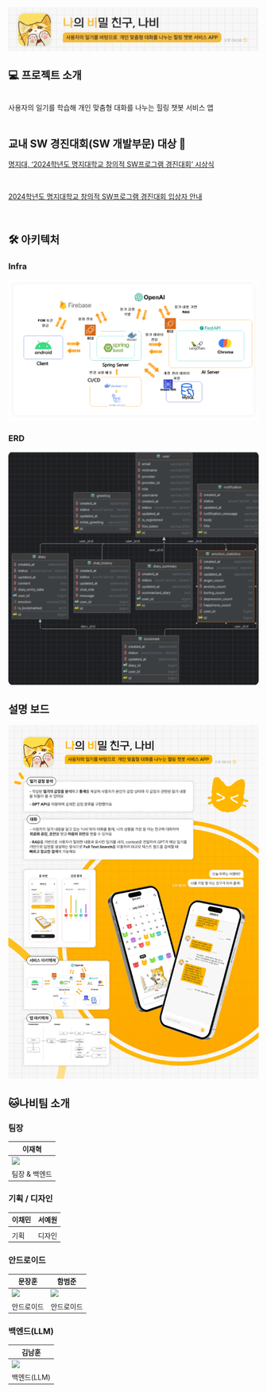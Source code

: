 <img src="https://github.com/MJU-SW-Contest-2024/.github/blob/a88a1c5c9183bde37b72815e28b3371103084c12/profile/langdingface.png">

<br>

## **💻 프로젝트 소개**

<br>

<aside>
사용자의 일기를 학습해 개인 맞춤형 대화를 나누는 힐링 챗봇 서비스 앱



</aside>
<br>


## 교내 SW 경진대회(SW 개발부문) 대상 🥇

[명지대, ‘2024학년도 명지대학교 창의적 SW프로그램 경진대회’ 시상식](https://news.unn.net/news/articleView.html?idxno=569851)

<br>

[2024학년도 명지대학교 창의적 SW프로그램 경진대회 입상자 안내](https://aict.mju.ac.kr/aict/9557/subview.do?enc=Zm5jdDF8QEB8JTJGYmJzJTJGYWljdCUyRjEzOTQlMkYyMTQ4NjIlMkZhcnRjbFZpZXcuZG8lM0ZwYWdlJTNEMSUyNnNyY2hDb2x1bW4lM0QlMjZzcmNoV3JkJTNEJTI2YmJzQ2xTZXElM0QlMjZiYnNPcGVuV3JkU2VxJTNEJTI2cmdzQmduZGVTdHIlM0QlMjZyZ3NFbmRkZVN0ciUzRCUyNmlzVmlld01pbmUlM0RmYWxzZSUyNmlzVmlldyUzRHRydWUlMjZwYXNzd29yZCUzRCUyNg%3D%3D)

<br>


## **🛠️ 아키텍처**

### Infra

<img src="https://github.com/MJU-SW-Contest-2024/.github/blob/f09d781fc32d1df30a4366eaf5f6ee23c7ac015c/profile/nabi_infra.png">

### ERD

<img src="https://github.com/MJU-SW-Contest-2024/.github/blob/f09d781fc32d1df30a4366eaf5f6ee23c7ac015c/profile/nabi_erd.png">

<br>

## 설명 보드

<img src="https://github.com/MJU-SW-Contest-2024/.github/blob/62d9e78878f5f2d13abe7d2f51248dd15506c386/profile/%E1%84%82%E1%85%A1%E1%84%87%E1%85%B5_%E1%84%89%E1%85%A5%E1%86%AF%E1%84%86%E1%85%A7%E1%86%BC%E1%84%87%E1%85%A9%E1%84%83%E1%85%B3.png">

<br>

## 🐱나비팀 소개


### 팀장

| 이재혁 |
| --- |
| <img width=100 src="https://avatars.githubusercontent.com/u/67510260?v=4"/> |
| 팀장 & 백엔드 |

### 기획 / 디자인

| 이채민 | 서예원 |
| --- | --- |
| |  |
| 기획 | 디자인 |

### 안드로이드

| 문장훈 | 함범준 |
| --- | --- |
| <img width=100 src="https://avatars.githubusercontent.com/u/105299421?v=4"/> | <img width=100 src="https://avatars.githubusercontent.com/u/37996727?v=4"/> |
| 안드로이드 | 안드로이드 |

### 백엔드(LLM)

| 김남훈 |
| --- |
| <img width=100 src="https://avatars.githubusercontent.com/u/87366543?v=4"/> |
| 백엔드(LLM) |

